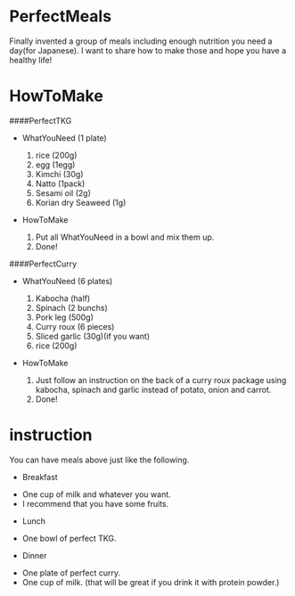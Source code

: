PerfectMeals
============

Finally invented a group of meals including enough nutrition you need a day(for Japanese).
I want to share how to make those and hope you have a healthy life!

HowToMake
=========

####PerfectTKG

* WhatYouNeed (1 plate)
   1. rice (200g)
   2. egg (1egg)
   3. Kimchi (30g)
   4. Natto (1pack)
   5. Sesami oil (2g)
   6. Korian dry Seaweed (1g)

* HowToMake
   1. Put all WhatYouNeed in a bowl and mix them up.
   2. Done!

####PerfectCurry
* WhatYouNeed (6 plates)
   1. Kabocha (half)
   2. Spinach (2 bunchs)
   3. Pork leg (500g)
   4. Curry roux (6 pieces)
   5. Sliced garlic (30g)(if you want)
   6. rice (200g)

* HowToMake
  1. Just follow an instruction on the back of a curry roux package using kabocha, spinach and garlic instead of potato, onion and carrot.
  2. Done!

instruction
===========

You can have meals above just like the following.
* Breakfast
 - One cup of milk and whatever you want.
 - I recommend that you have some fruits.

* Lunch
 - One bowl of perfect TKG.

* Dinner
 - One plate of perfect curry.
 - One cup of milk. (that will be great if you drink it with protein powder.)
